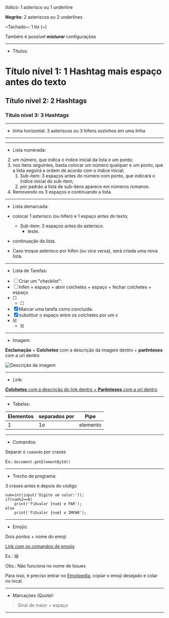 _Itálico_: 1 asterisco ou 1 underline

**Negrito**: 2 asteriscos ou 2 underlines

~Tachado~: 1 tio (~)

Também é possível __*misturar*__ configurações

---

* Títulos:

# Título nível 1: 1 Hashtag mais espaço antes do texto
## Título nível 2: 2 Hashtags
### Título nível 3: 3 Hashtags

---

* linha horizontal: 3 asteriscos ou 3 hífens sozinhos em uma linha
***
---

* Lista numerada:

2. um número, que indica o índice inicial da lista e um ponto;
1. nos itens seguintes, basta colocar um número qualquer e um ponto, que a lista seguirá a ordem de acordo com o índice inicial;
   1. Sub-item: 3 espaços antes do número com ponto, que indicará o índice inicial do sub-item;
   4. por padrão a lista de sub-itens aparece em números romanos.
7. Removendo os 3 espaços e continuando a lista.

---

* Lista demarcada:

* colocar 1 asterisco (ou hífen) e 1 espaço antes do texto;
   * Sub-item: 3 espaços antes do asterisco.
      * teste.
* continuação da lista.
- Caso troque asterisco por hífen (ou vice versa), será criada uma nova lista.

---

* Lista de Tarefas:

- [ ] Criar um "checklist":
- [ ] hífen + espaço + abrir colchetes + espaço + fechar colchetes + espaço
- [ ] - [ ]
- [x] Marcar uma tarefa como concluída:
- [x] substituir o espaço entre os colchetes por um x
- [x] - [x]

---

* Imagem:

**Exclamação** + **Colchetes** com a descrição da imagem dentro + **parênteses** com a url dentro

![Descrição da imagem](https://cdn.iconscout.com/icon/free/png-256/github-153-675523.png)

---

* Link:

[**Colchetes** com a descrição do link dentro + **Parênteses** com a url dentro](https://github.com/rpatricio-souza)

---

* Tabelas:

Elementos | separados por | **Pipe**
---|---|---
1 | 1o | elemento

---

* Comandos:

Separar o `comando` por crases

Ex.: `document.getElementById()`

---

* Trecho de programa:

3 crases antes e depois do código
```
num=int(input('Digite um valor:'));
if(num%2==0)
    print('f\Ovalor {num} e PAR');
else
    print('f\Ovalor {num} e IMPAR');
```

---

* Emojis:

Dois pontos + nome do emoji

[Link com os comandos de emojis](https://github.com/ikatyang/emoji-cheat-sheet)

Ex.: :sleepy:

Obs.: Não funciona no nome de Issues

Para isso, é preciso entrar no [Emojipedia](https://emojipedia.org/), copiar o emoji desejado e colar no local.

---

* Marcações (Quote):

> Sinal de maior + espaço

---
